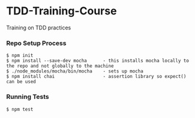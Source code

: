 # TDD-Training-Course
Training on TDD practices
### Repo Setup Process
```
$ npm init
$ npm install --save-dev mocha      - this installs mocha locally to the repo and not globally to the machine
$ ./node_modules/mocha/bin/mocha    - sets up mocha
$ npm install chai                  - assertion library so expect() can be used
```

### Running Tests
```
$ npm test
```
